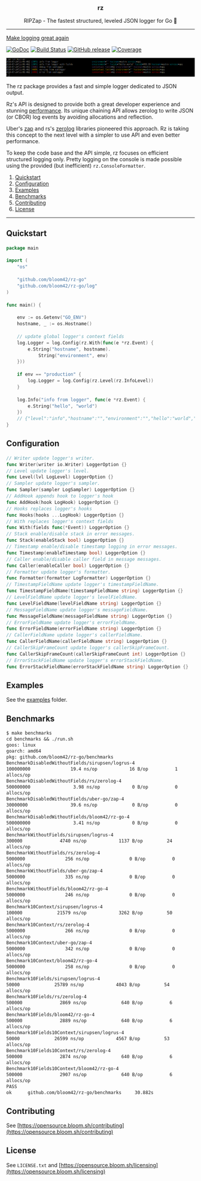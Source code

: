 <p align="center">
  <h3 align="center">rz</h3>
  <p align="center">RIPZap - The fastest structured, leveled JSON logger for Go 📖</p>
</p>

--------

[Make logging great again](https://kerkour.com/post/logging/)

[![GoDoc](https://godoc.org/github.com/bloom42/rz-go?status.svg)](https://godoc.org/github.com/bloom42/rz-go)
[![Build Status](https://travis-ci.org/bloom42/rz-go.svg?branch=master)](https://travis-ci.org/bloom42/rz-go)
[![GitHub release](https://img.shields.io/github/release/bloom42/rz-go.svg)](https://github.com/bloom42/rz-go/releases)
[![Coverage](http://gocover.io/_badge/github.com/bloom42/rz-go)](http://gocover.io/github.com/bloom42/rz-go)

![Console logging](docs/example_screenshot.png)

The rz package provides a fast and simple logger dedicated to JSON output.

Rz's API is designed to provide both a great developer experience and stunning [performance](#benchmarks). Its unique chaining API allows zerolog to write JSON (or CBOR) log events by avoiding allocations and reflection.

Uber's [zap](https://godoc.org/go.uber.org/zap) and rs's [zerolog](https://godoc.org/github.com/rs/zerolog) libraries pioneered this approach. Rz is taking this concept to the next level with a simpler to use API and even better performance.

To keep the code base and the API simple, rz focuses on efficient structured logging only. Pretty logging on the console is made possible using the provided (but inefficient) `rz.ConsoleFormatter`.


1. [Quickstart](#quickstart)
2. [Configuration](#configuration)
3. [Examples](#examples)
4. [Benchmarks](#benchmarks)
5. [Contributing](#contributing)
6. [License](#license)

-------------------

## Quickstart

```go
package main

import (
	"os"

	"github.com/bloom42/rz-go"
	"github.com/bloom42/rz-go/log"
)

func main() {

	env := os.Getenv("GO_ENV")
	hostname, _ := os.Hostname()

	// update global logger's context fields
	log.Logger = log.Config(rz.With(func(e *rz.Event) {
		e.String("hostname", hostname).
			String("environment", env)
	}))

	if env == "production" {
		log.Logger = log.Config(rz.Level(rz.InfoLevel))
	}

	log.Info("info from logger", func(e *rz.Event) {
		e.String("hello", "world")
	})
	// {"level":"info","hostname":"","environment":"","hello":"world","timestamp":"2019-02-07T09:30:07Z","message":"info from logger"}
}
```


## Configuration

```go
// Writer update logger's writer.
func Writer(writer io.Writer) LoggerOption {}
// Level update logger's level.
func Level(lvl LogLevel) LoggerOption {}
// Sampler update logger's sampler.
func Sampler(sampler LogSampler) LoggerOption {}
// AddHook appends hook to logger's hook
func AddHook(hook LogHook) LoggerOption {}
// Hooks replaces logger's hooks
func Hooks(hooks ...LogHook) LoggerOption {}
// With replaces logger's context fields
func With(fields func(*Event)) LoggerOption {}
// Stack enable/disable stack in error messages.
func Stack(enableStack bool) LoggerOption {}
// Timestamp enable/disable timestamp logging in error messages.
func Timestamp(enableTimestamp bool) LoggerOption {}
// Caller enable/disable caller field in message messages.
func Caller(enableCaller bool) LoggerOption {}
// Formatter update logger's formatter.
func Formatter(formatter LogFormatter) LoggerOption {}
// TimestampFieldName update logger's timestampFieldName.
func TimestampFieldName(timestampFieldName string) LoggerOption {}
// LevelFieldName update logger's levelFieldName.
func LevelFieldName(levelFieldName string) LoggerOption {}
// MessageFieldName update logger's messageFieldName.
func MessageFieldName(messageFieldName string) LoggerOption {}
// ErrorFieldName update logger's errorFieldName.
func ErrorFieldName(errorFieldName string) LoggerOption {}
// CallerFieldName update logger's callerFieldName.
func CallerFieldName(callerFieldName string) LoggerOption {}
// CallerSkipFrameCount update logger's callerSkipFrameCount.
func CallerSkipFrameCount(callerSkipFrameCount int) LoggerOption {}
// ErrorStackFieldName update logger's errorStackFieldName.
func ErrorStackFieldName(errorStackFieldName string) LoggerOption {}
```


## Examples

See the [examples](https://github.com/bloom42/rz-go/tree/master/examples) folder.


## Benchmarks

```
$ make benchmarks
cd benchmarks && ./run.sh
goos: linux
goarch: amd64
pkg: github.com/bloom42/rz-go/benchmarks
BenchmarkDisabledWithoutFields/sirupsen/logrus-4                100000000               19.4 ns/op            16 B/op          1 allocs/op
BenchmarkDisabledWithoutFields/rs/zerolog-4                     500000000                3.98 ns/op            0 B/op          0 allocs/op
BenchmarkDisabledWithoutFields/uber-go/zap-4                    30000000                39.6 ns/op             0 B/op          0 allocs/op
BenchmarkDisabledWithoutFields/bloom42/rz-go-4                  500000000                3.41 ns/op            0 B/op          0 allocs/op
BenchmarkWithoutFields/sirupsen/logrus-4                          300000              4740 ns/op            1137 B/op         24 allocs/op
BenchmarkWithoutFields/rs/zerolog-4                              5000000               256 ns/op               0 B/op          0 allocs/op
BenchmarkWithoutFields/uber-go/zap-4                             5000000               335 ns/op               0 B/op          0 allocs/op
BenchmarkWithoutFields/bloom42/rz-go-4                           5000000               246 ns/op               0 B/op          0 allocs/op
Benchmark10Context/sirupsen/logrus-4                              100000             21579 ns/op            3262 B/op         50 allocs/op
Benchmark10Context/rs/zerolog-4                                  5000000               266 ns/op               0 B/op          0 allocs/op
Benchmark10Context/uber-go/zap-4                                 5000000               342 ns/op               0 B/op          0 allocs/op
Benchmark10Context/bloom42/rz-go-4                               5000000               258 ns/op               0 B/op          0 allocs/op
Benchmark10Fields/sirupsen/logrus-4                                50000             25789 ns/op            4043 B/op         54 allocs/op
Benchmark10Fields/rs/zerolog-4                                    500000              2869 ns/op             640 B/op          6 allocs/op
Benchmark10Fields/bloom42/rz-go-4                                 500000              2889 ns/op             640 B/op          6 allocs/op
Benchmark10Fields10Context/sirupsen/logrus-4                       50000             26599 ns/op            4567 B/op         53 allocs/op
Benchmark10Fields10Context/rs/zerolog-4                           500000              2874 ns/op             640 B/op          6 allocs/op
Benchmark10Fields10Context/bloom42/rz-go-4                        500000              2907 ns/op             640 B/op          6 allocs/op
PASS
ok      github.com/bloom42/rz-go/benchmarks     30.882s
```


## Contributing

See [https://opensource.bloom.sh/contributing](https://opensource.bloom.sh/contributing)


## License

See `LICENSE.txt` and [https://opensource.bloom.sh/licensing](https://opensource.bloom.sh/licensing)
